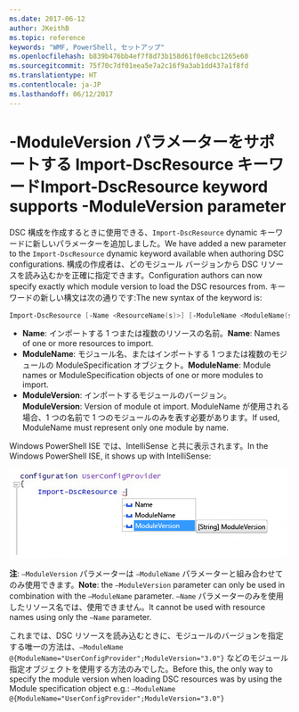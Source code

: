 ```yaml
---
ms.date: 2017-06-12
author: JKeithB
ms.topic: reference
keywords: "WMF, PowerShell, セットアップ"
ms.openlocfilehash: b839b476bb4ef7f8d73b158d61f0e8cbc1265e60
ms.sourcegitcommit: 75f70c7df01eea5e7a2c16f9a3ab1dd437a1f8fd
ms.translationtype: HT
ms.contentlocale: ja-JP
ms.lasthandoff: 06/12/2017
---
```

# <a name="import-dscresource-keyword-supports--moduleversion-parameter"></a><span data-ttu-id="177a5-102">-ModuleVersion パラメーターをサポートする Import-DscResource キーワード</span><span class="sxs-lookup"><span data-stu-id="177a5-102">Import-DscResource keyword supports -ModuleVersion parameter</span></span>

<span data-ttu-id="177a5-103">DSC 構成を作成するときに使用できる、`Import-DscResource` dynamic キーワードに新しいパラメーターを追加しました。</span><span class="sxs-lookup"><span data-stu-id="177a5-103">We have added a new parameter to the `Import-DscResource` dynamic keyword available when authoring DSC configurations.</span></span> <span data-ttu-id="177a5-104">構成の作成者は、どのモジュール バージョンから DSC リソースを読み込むかを正確に指定できます。</span><span class="sxs-lookup"><span data-stu-id="177a5-104">Configuration authors can now specify exactly which module version to load the DSC resources from.</span></span> <span data-ttu-id="177a5-105">キーワードの新しい構文は次の通りです:</span><span class="sxs-lookup"><span data-stu-id="177a5-105">The new syntax of the keyword is:</span></span>

```powershell
Import-DscResource [-Name <ResourceName(s)>] [-ModuleName <ModuleName(s)>] [-ModuleVersion <ModuleVersion>]
```

* <span data-ttu-id="177a5-106">**Name**: インポートする 1 つまたは複数のリソースの名前。</span><span class="sxs-lookup"><span data-stu-id="177a5-106">**Name**: Names of one or more resources to import.</span></span>
* <span data-ttu-id="177a5-107">**ModuleName**: モジュール名、またはインポートする 1 つまたは複数のモジュールの ModuleSpecification オブジェクト。</span><span class="sxs-lookup"><span data-stu-id="177a5-107">**ModuleName**: Module names or ModuleSpecification objects of one or more modules to import.</span></span>
* <span data-ttu-id="177a5-108">**ModuleVersion**: インポートするモジュールのバージョン。</span><span class="sxs-lookup"><span data-stu-id="177a5-108">**ModuleVersion**: Version of module ot import.</span></span> <span data-ttu-id="177a5-109">ModuleName が使用される場合、1 つの名前で 1 つのモジュールのみを表す必要があります。</span><span class="sxs-lookup"><span data-stu-id="177a5-109">If used, ModuleName must represent only one module by name.</span></span> 

<span data-ttu-id="177a5-110">Windows PowerShell ISE では、IntelliSense と共に表示されます。</span><span class="sxs-lookup"><span data-stu-id="177a5-110">In the Windows PowerShell ISE, it shows up with IntelliSense:</span></span>

![](../images/Import-DscResource-Modversion.jpg)

<span data-ttu-id="177a5-111">**注**: `–ModuleVersion` パラメーターは `–ModuleName` パラメーターと組み合わせてのみ使用できます。</span><span class="sxs-lookup"><span data-stu-id="177a5-111">**Note**: the `–ModuleVersion` parameter can only be used in combination with the `–ModuleName` parameter.</span></span> <span data-ttu-id="177a5-112">`–Name` パラメーターのみを使用したリソース名では、使用できません。</span><span class="sxs-lookup"><span data-stu-id="177a5-112">It cannot be used with resource names using only the `–Name` parameter.</span></span>

<span data-ttu-id="177a5-113">これまでは、DSC リソースを読み込むときに、モジュールのバージョンを指定する唯一の方法は、`–ModuleName @{ModuleName="UserConfigProvider";ModuleVersion="3.0"}` などのモジュール指定オブジェクトを使用する方法のみでした。</span><span class="sxs-lookup"><span data-stu-id="177a5-113">Before this, the only way to specify the module version when loading DSC resources was by using the Module specification object e.g.: `–ModuleName @{ModuleName="UserConfigProvider";ModuleVersion="3.0"}`</span></span>

